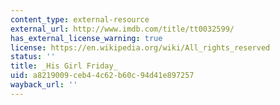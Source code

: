 ```yaml
---
content_type: external-resource
external_url: http://www.imdb.com/title/tt0032599/
has_external_license_warning: true
license: https://en.wikipedia.org/wiki/All_rights_reserved
status: ''
title: _His Girl Friday_
uid: a8219009-ceb4-4c62-b60c-94d41e897257
wayback_url: ''
---
```


